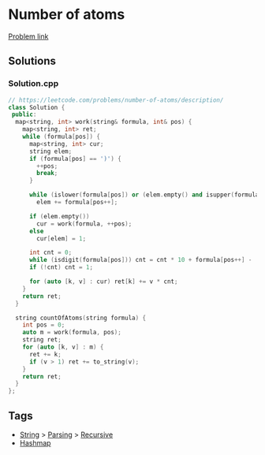 # Number of atoms

[Problem link](https://leetcode.com/problems/number-of-atoms/description/)

## Solutions


### Solution.cpp
```cpp
// https://leetcode.com/problems/number-of-atoms/description/
class Solution {
 public:
  map<string, int> work(string& formula, int& pos) {
    map<string, int> ret;
    while (formula[pos]) {
      map<string, int> cur;
      string elem;
      if (formula[pos] == ')') {
        ++pos;
        break;
      }

      while (islower(formula[pos]) or (elem.empty() and isupper(formula[pos])))
        elem += formula[pos++];

      if (elem.empty())
        cur = work(formula, ++pos);
      else
        cur[elem] = 1;

      int cnt = 0;
      while (isdigit(formula[pos])) cnt = cnt * 10 + formula[pos++] - '0';
      if (!cnt) cnt = 1;

      for (auto [k, v] : cur) ret[k] += v * cnt;
    }
    return ret;
  }

  string countOfAtoms(string formula) {
    int pos = 0;
    auto m = work(formula, pos);
    string ret;
    for (auto [k, v] : m) {
      ret += k;
      if (v > 1) ret += to_string(v);
    }
    return ret;
  }
};
```
## Tags

* [String](/README.md#String) > [Parsing](/README.md#String-Parsing) > [Recursive](/README.md#String-Parsing-Recursive)
* [Hashmap](/README.md#Hashmap)
